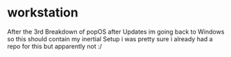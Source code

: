 # workstation
After the 3rd Breakdown of popOS after Updates im going back to Windows so this should contain my inertial Setup i was pretty sure i already had a repo for this  but apparently not :/
